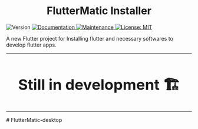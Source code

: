 <h1 align="center">FlutterMatic Installer</h1>

<p>
  <img alt="Version" src="https://img.shields.io/badge/version-Not--started-orange.svg?cacheSeconds=2592000" />
  <a href="https://github.com/FlutterMatic/FlutterMatic-desktop#readme" target="_blank">
    <img alt="Documentation" src="https://img.shields.io/badge/documentation-no-brightgreen.svg" />
  </a>
  <a href="https://github.com/FlutterMatic/FlutterMatic-desktop/graphs/commit-activity" target="_blank">
    <img alt="Maintenance" src="https://img.shields.io/badge/Maintained%3F-yes-green.svg" />
  </a>
  <a href="https://github.com/FlutterMatic/FlutterMatic-desktop/blob/main/LICENSE" target="_blank">
    <img alt="License: MIT" src="https://img.shields.io/github/license/FlutterMatic/FlutterMatic-desktop" />
  </a>
</p>

A new Flutter project for Installing flutter and necessary softwares to develop flutter apps.

---

<h2 align="center" style="font-size: 40px">Still in development 🏗️</h2>

---
#   F l u t t e r M a t i c - d e s k t o p  
 